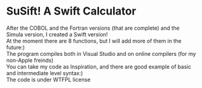 # SuSift! A Swift Calculator
After the COBOL and the Fortran versions (that are complete) and the Simula version, I created a Swift version!<br>
At the moment there are 8 functions, but I will add more of them in the future:)<br>
The program compiles both in Visual Studio and on online compilers (for my non-Apple freinds)<br>
You can take my code as Inspiration, and there are good example of basic and intermediate level syntax:)<br>
The code is under WTFPL license
